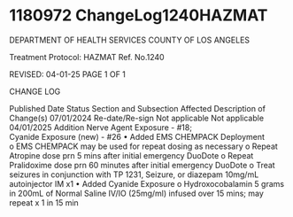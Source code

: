 # 1180972 ChangeLog1240HAZMAT

DEPARTMENT OF HEALTH SERVICES 
COUNTY OF LOS ANGELES 
 
Treatment Protocol: HAZMAT Ref. No.1240 
 
 
 
 
 
 
REVISED: 04-01-25 PAGE 1 OF 1 
 
CHANGE LOG 
 
Published 
Date 
Status Section and 
Subsection Affected 
Description of Change(s) 
07/01/2024 Re-date/Re-sign Not applicable Not applicable 
04/01/2025 Addition Nerve Agent 
Exposure - #18;  
Cyanide Exposure 
(new) - #26 
• Added EMS CHEMPACK 
Deployment  
o    EMS CHEMPACK may be 
used for repeat dosing as 
necessary 
o    Repeat Atropine dose prn 5 
mins after initial emergency 
DuoDote 
o    Repeat Pralidoxime dose 
prn 60 minutes after initial 
emergency DuoDote 
o    Treat seizures in 
conjunction with TP 1231, 
Seizure, or diazepam 
10mg/mL autoinjector IM x1 
• Added Cyanide Exposure 
o    Hydroxocobalamin 5 grams 
in 200mL of Normal Saline 
IV/IO (25mg/ml) infused 
over 15 mins; may repeat x 
1 in 15 min
